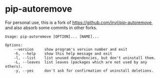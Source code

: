 # pip-autoremove

For personal use, this is a fork of https://github.com/invl/pip-autoremove, and also absorb some commits in other forks.

```
Usage: pip-autoremove [OPTION]... [NAME]...

Options:
    --version     show program's version number and exit
    -h, --help    show this help message and exit
    -l, --list    list unused dependencies, but don't uninstall them.
    -L, --leaves  list leaves (packages which are not used by any others).
    -y, --yes     don't ask for confirmation of uninstall deletions.
```